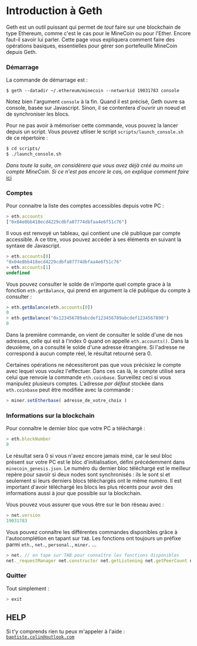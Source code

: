 # Introduction à Geth

Geth est un outil puissant qui permet de *tout* faire sur une blockchain de type Ethereum, comme c'est le cas pour le MineCoin ou pour l'Ether. Encore faut-il savoir lui parler. Cette page vous expliquera comment faire des opérations basiques, essentielles pour gérer son portefeuille MineCoin depuis Geth.

### Démarrage

La commande de démarrage est :

`$ geth --datadir ~/.ethereum/minecoin --networkid 19031783 console`

Notez bien l'argument `console` à la fin. Quand il est précisé, Geth ouvre sa console, basée sur Javascript. Sinon, il se contentera d'ouvrir un noeud et de synchroniser les blocs.

Pour ne pas avoir à mémoriser cette commande, vous pouvez la lancer depuis un script. Vous pouvez utliser le script `scripts/launch_console.sh` de ce répertoire :

```bash
$ cd scripts/
$ ./launch_console.sh
```

_Dans toute la suite, on considèrera que vous avez déjà créé au moins un compte MineCoin. Si ce n'est pas encore le cas, on explique comment faire_ [ici](https://github.com/baptistecolin/minecoin/blob/master/docs/account_creation.md)

### Comptes

Pour connaitre la liste des comptes accessibles depuis votre PC :

```javascript
> eth.accounts
["0x04e8bb418ecd4229cdbfa87774dbfaa4e6f51c76"]
```

Il vous est renvoyé un tableau, qui contient une clé publique par compte accessible. A ce titre, vous pouvez accéder à ses éléments en suivant la syntaxe de Javascript.

```javascript
> eth.accounts[0]
"0x04e8bb418ecd4229cdbfa87774dbfaa4e6f51c76"
> eth.accounts[1]
undefined
```

Vous pouvez consulter le solde de n'importe quel compte grace à la fonction `eth.getBalance`, qui prend en argument la clé publique du compte à consulter :

```javascript
> eth.getBalance(eth.accounts[0])
0
> eth.getBalance("0x123456789abcdef123456789abcdef1234567890")
0
```

Dans la première commande, on vient de consulter le solde d'une de nos adresses, celle qui est à l'index 0 quand on appelle `eth.accounts()`. Dans la deuxième, on a consulté le solde d'une adresse étrangère. Si l'adresse ne correspond à aucun compte réel, le résultat retourné sera 0.

Certaines opérations ne nécessiteront pas que vous précisiez le compte avec lequel vous voulez l'effectuer. Dans ces cas là, le compte utilisé sera celui que renvoie la commande `eth.coinbase`. Surveillez ceci si vous manipulez plusieurs comptes. L'adresse _par défaut_ stockée dans `eth.coinbase` peut être modifiée avec la commande :

```javascript
> miner.setEtherbase( adresse_de_votre_choix )
```

### Informations sur la blockchain

Pour connaître le dernier bloc que votre PC a téléchargé :

```javascript
> eth.blockNumber
0
```

Le résultat sera 0 si vous n'avez encore jamais miné, car le seul bloc présent sur votre PC est le bloc d'initialisation, défini précédemment dans `minecoin_genesis.json`. Le numéro du dernier bloc téléchargé est le meilleur repère pour savoir si deux nodes sont synchronisés : ils le sont si et seulement si leurs derniers blocs téléchargés ont le même numéro. Il est important d'avoir téléchargé les blocs les plus récents pour avoir des informations aussi à jour que possible sur la blockchain.

Vous pouvez vous assurer que vous être sur le bon réseau avec :

```javascript
> net.version
19031783
```

Vous pouvez connaître les différentes commandes disponibles grâce à l'autocomplétion en tapant sur `TAB`. Les fonctions ont toujours un préfixe parmi `eth.`, `net.`, `personal.`, `miner.` ...

```javascript
> net. // on tape sur TAB pour connaître les fonctions disponibles
net._requestManager net.constructor net.getListening net.getPeerCount net.getVersion net.listening net.peerCount net.version 
```

### Quitter

Tout simplement :

```javascript
> exit
```

## HELP

Si t'y comprends rien tu peux m'appeler à l'aide : [`baptiste.colin@outlook.com`](mailto:baptiste.colin@outlook.com)
